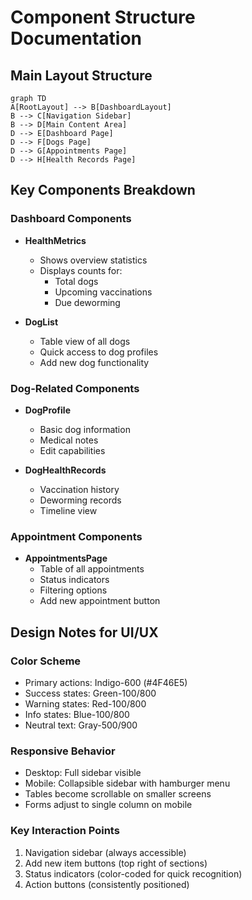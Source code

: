 # Component Structure Documentation

## Main Layout Structure
```mermaid
graph TD
A[RootLayout] --> B[DashboardLayout]
B --> C[Navigation Sidebar]
B --> D[Main Content Area]
D --> E[Dashboard Page]
D --> F[Dogs Page]
D --> G[Appointments Page]
D --> H[Health Records Page]
```

## Key Components Breakdown

### Dashboard Components
- **HealthMetrics**
  - Shows overview statistics
  - Displays counts for:
    - Total dogs
    - Upcoming vaccinations
    - Due deworming

- **DogList**
  - Table view of all dogs
  - Quick access to dog profiles
  - Add new dog functionality

### Dog-Related Components
- **DogProfile**
  - Basic dog information
  - Medical notes
  - Edit capabilities

- **DogHealthRecords**
  - Vaccination history
  - Deworming records
  - Timeline view

### Appointment Components
- **AppointmentsPage**
  - Table of all appointments
  - Status indicators
  - Filtering options
  - Add new appointment button

## Design Notes for UI/UX

### Color Scheme
- Primary actions: Indigo-600 (#4F46E5)
- Success states: Green-100/800
- Warning states: Red-100/800
- Info states: Blue-100/800
- Neutral text: Gray-500/900

### Responsive Behavior
- Desktop: Full sidebar visible
- Mobile: Collapsible sidebar with hamburger menu
- Tables become scrollable on smaller screens
- Forms adjust to single column on mobile

### Key Interaction Points
1. Navigation sidebar (always accessible)
2. Add new item buttons (top right of sections)
3. Status indicators (color-coded for quick recognition)
4. Action buttons (consistently positioned)